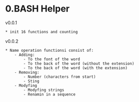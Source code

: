 # 0.BASH Helper 

v0.0.1

    * init 16 functions and counting
		
v0.0.2

    * Name operation functionsi consist of:
	    - Adding:
		    - To the font of the word
			- To the back of the word (without the extension)
			- To the back of the word (with the extension)
		- Removing:
		    - Number (characters from start)
			- Sting
		- Modyfing
		    - Modyfing strings
			- Renamin in a sequence


